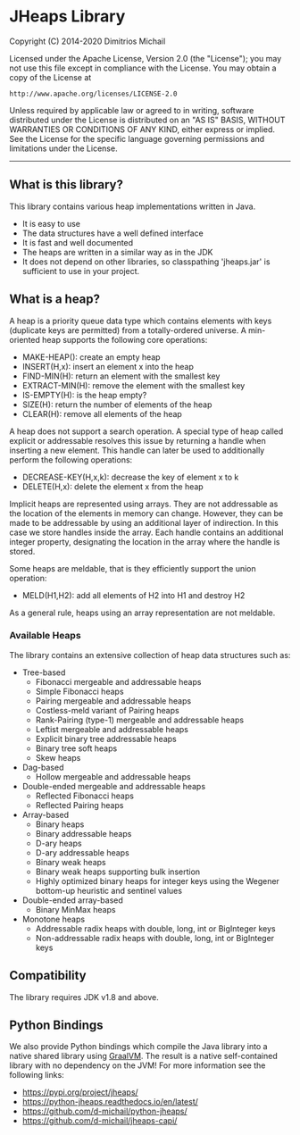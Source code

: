# JHeaps Library

Copyright (C) 2014-2020 Dimitrios Michail

Licensed under the Apache License, Version 2.0 (the "License");
you may not use this file except in compliance with the License.
You may obtain a copy of the License at

    http://www.apache.org/licenses/LICENSE-2.0

Unless required by applicable law or agreed to in writing, software
distributed under the License is distributed on an "AS IS" BASIS,
WITHOUT WARRANTIES OR CONDITIONS OF ANY KIND, either express or implied.
See the License for the specific language governing permissions and
limitations under the License.

***

## What is this library?

This library contains various heap implementations written in Java.

* It is easy to use
* The data structures have a well defined interface
* It is fast and well documented
* The heaps are written in a similar way as in the JDK
* It does not depend on other libraries, so classpathing 'jheaps.jar' is sufficient
  to use in your project.

## What is a heap?

A heap is a priority queue data type which contains elements with keys (duplicate keys
are permitted) from a totally-ordered universe. A min-oriented heap 
supports the following core operations: 

* MAKE-HEAP(): create an empty heap
* INSERT(H,x): insert an element x into the heap
* FIND-MIN(H): return an element with the smallest key
* EXTRACT-MIN(H): remove the element with the smallest key
* IS-EMPTY(H): is the heap empty?
* SIZE(H): return the number of elements of the heap
* CLEAR(H): remove all elements of the heap

A heap does not support a search operation. A special type of heap called explicit or 
addressable resolves this issue by returning a handle when inserting a new element. This
handle can later be used to additionally perform the following operations: 

* DECREASE-KEY(H,x,k): decrease the key of element x to k
* DELETE(H,x): delete the element x from the heap

Implicit heaps are represented using arrays. They are not addressable as the location of the elements
in memory can change. However, they can be made to be addressable by using an additional layer of indirection.
In this case we store handles inside the array. Each handle contains an additional integer property, designating
the location in the array where the handle is stored. 

Some heaps are meldable, that is they efficiently support the union operation: 

* MELD(H1,H2): add all elements of H2 into H1 and destroy H2

As a general rule, heaps using an array representation are not meldable.

### Available Heaps

The library contains an extensive collection of heap data structures such as:

* Tree-based
  * Fibonacci mergeable and addressable heaps
  * Simple Fibonacci heaps
  * Pairing mergeable and addressable heaps
  * Costless-meld variant of Pairing heaps
  * Rank-Pairing (type-1) mergeable and addressable heaps
  * Leftist mergeable and addressable heaps
  * Explicit binary tree addressable heaps
  * Binary tree soft heaps
  * Skew heaps
* Dag-based
  * Hollow mergeable and addressable heaps
* Double-ended mergeable and addressable heaps
  * Reflected Fibonacci heaps
  * Reflected Pairing heaps
* Array-based
  * Binary heaps
  * Binary addressable heaps
  * D-ary heaps
  * D-ary addressable heaps
  * Binary weak heaps
  * Binary weak heaps supporting bulk insertion
  * Highly optimized binary heaps for integer keys using the Wegener
   bottom-up heuristic and sentinel values
* Double-ended array-based
  * Binary MinMax heaps
* Monotone heaps
  * Addressable radix heaps with double, long, int or BigInteger keys
  * Non-addressable radix heaps with double, long, int or BigInteger keys

## Compatibility

The library requires JDK v1.8 and above. 

## Python Bindings

We also provide Python bindings which compile the Java library into a native shared library using
[GraalVM](https://www.graalvm.org/).
The result is a native self-contained library with no dependency on the JVM! For more information
see the following links:

* <https://pypi.org/project/jheaps/>
* <https://python-jheaps.readthedocs.io/en/latest/>
* <https://github.com/d-michail/python-jheaps/>
* <https://github.com/d-michail/jheaps-capi/>

